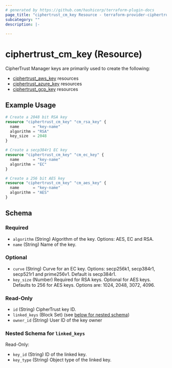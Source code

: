 ```yaml
---
# generated by https://github.com/hashicorp/terraform-plugin-docs
page_title: "ciphertrust_cm_key Resource - terraform-provider-ciphertrust"
subcategory: ""
description: |-
  
---
```


# ciphertrust_cm_key (Resource)

CipherTrust Manager keys are primarily used to create the following:
- [ciphertrust_aws_key](https://registry.terraform.io/providers/ThalesGroup/ciphertrust/latest/docs/resources/aws_key) resources
- [ciphertrust_azure_key](https://registry.terraform.io/providers/ThalesGroup/ciphertrust/latest/docs/resources/azure_key) resources
- [ciphertrust_gcp_key](https://registry.terraform.io/providers/ThalesGroup/ciphertrust/latest/docs/resources/gcp_key) resources


## Example Usage

```terraform
# Create a 2048 bit RSA key
resource "ciphertrust_cm_key" "cm_rsa_key" {
  name      = "key-name"
  algorithm = "RSA"
  key_size  = 2048
}

# Create a secp384r1 EC key
resource "ciphertrust_cm_key" "cm_ec_key" {
  name      = "key-name"
  algorithm = "EC"
}

# Create a 256 bit AES key
resource "ciphertrust_cm_key" "cm_aes_key" {
  name      = "key-name"
  algorithm = "AES"
}
```

<!-- schema generated by tfplugindocs -->
## Schema

### Required

- `algorithm` (String) Algorithm of the key. Options: AES, EC and RSA.
- `name` (String) Name of the key.

### Optional

- `curve` (String) Curve for an EC key. Options: secp256k1, secp384r1, secp521r1 and prime256v1. Default is secp384r1.
- `key_size` (Number) Required for RSA keys. Optional for AES keys. Defaults to 256 for AES keys. Options are: 1024, 2048, 3072, 4096.

### Read-Only

- `id` (String) CipherTrust key ID.
- `linked_keys` (Block Set) (see [below for nested schema](#nestedblock--linked_keys))
- `owner_id` (String) User ID of the key owner

<a id="nestedblock--linked_keys"></a>
### Nested Schema for `linked_keys`

Read-Only:

- `key_id` (String) ID of the linked key.
- `key_type` (String) Object type of the linked key.


